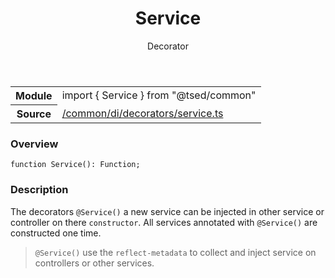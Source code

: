 
<header class="symbol-info-header"><h1 id="service">Service</h1><label class="symbol-info-type-label decorator">Decorator</label></header>
<!-- summary -->
<section class="symbol-info"><table class="is-full-width"><tbody><tr><th>Module</th><td><div class="lang-typescript"><span class="token keyword">import</span> { Service }&nbsp;<span class="token keyword">from</span>&nbsp;<span class="token string">"@tsed/common"</span></div></td></tr><tr><th>Source</th><td><a href="https://github.com/Romakita/ts-express-decorators/blob/v4.19.1/src//common/di/decorators/service.ts#L0-L0">/common/di/decorators/service.ts</a></td></tr></tbody></table></section>
<!-- overview -->


### Overview


<pre><code class="typescript-lang ">function <span class="token function">Service</span><span class="token punctuation">(</span><span class="token punctuation">)</span><span class="token punctuation">:</span> Function<span class="token punctuation">;</span></code></pre>


<!-- Parameters -->

<!-- Description -->


### Description

The decorators `@Service()` a new service can be injected in other service or controller on there `constructor`.
All services annotated with `@Service()` are constructed one time.

> `@Service()` use the `reflect-metadata` to collect and inject service on controllers or other services.

<!-- Members -->

